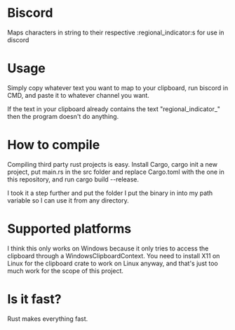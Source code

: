 # Biscord
Maps characters in string to their respective :regional_indicator:s for use in discord

# Usage

Simply copy whatever text you want to map to your clipboard, run biscord in CMD, and paste it to whatever channel you want. 

If the text in your clipboard already contains the text "regional_indicator_" then the program doesn't do anything.

# How to compile

Compiling third party rust projects is easy. Install Cargo, cargo init a new project, put main.rs in the src folder and replace Cargo.toml
with the one in this repository, and run cargo build --release. 

I took it a step further and put the folder I put the binary in into my path variable so I can use it from any directory.

# Supported platforms

I think this only works on Windows because it only tries to access the clipboard through a WindowsClipboardContext.
You need to install X11 on Linux for the clipboard crate to work on Linux anyway, and that's just too much work for the
scope of this project.

# Is it fast?

Rust makes everything fast.
